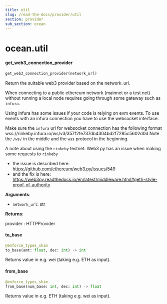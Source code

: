 ```yaml
---
title: util
slug: /read-the-docs/provider/util
section: provider
sub_section: ocean
---
```

<a name="ocean.util"></a>
# ocean.util

<a name="ocean.util.get_web3_connection_provider"></a>
#### get\_web3\_connection\_provider

```python
get_web3_connection_provider(network_url)
```

Return the suitable web3 provider based on the network_url.

When connecting to a public ethereum network (mainnet or a test net) without
running a local node requires going through some gateway such as `infura`.

Using infura has some issues if your code is relying on evm events.
To use events with an infura connection you have to use the websocket interface.

Make sure the `infura` url for websocket connection has the following format
wss://rinkeby.infura.io/ws/v3/357f2fe737db4304bd2f7285c5602d0d
Note the `/ws/` in the middle and the `wss` protocol in the beginning.

A note about using the `rinkeby` testnet:
Web3 py has an issue when making some requests to `rinkeby`
- the issue is described here: https://github.com/ethereum/web3.py/issues/549
- and the fix is here: https://web3py.readthedocs.io/en/latest/middleware.html#geth-style-proof-of-authority

**Arguments**:

- `network_url`: str

**Returns**:

provider : HTTPProvider

<a name="ocean.util.to_base"></a>
#### to\_base

```python
@enforce_types_shim
to_base(amt: float, dec: int) -> int
```

Returns value in e.g. wei (taking e.g. ETH as input).

<a name="ocean.util.from_base"></a>
#### from\_base

```python
@enforce_types_shim
from_base(num_base: int, dec: int) -> float
```

Returns value in e.g. ETH (taking e.g. wei as input).


